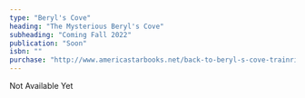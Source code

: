 ```yaml
---
type: "Beryl's Cove"
heading: "The Mysterious Beryl's Cove"
subheading: "Coming Fall 2022"
publication: "Soon"
isbn: ""
purchase: "http://www.americastarbooks.net/back-to-beryl-s-cove-trainride-to-homicide-a-beryl-s-cove-mystery_moreinfo.html"
---
```



Not Available Yet

